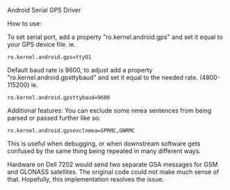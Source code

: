 Android Serial GPS Driver

How to use:

To set serial port, add a property "ro.kernel.android.gps" and set it equal to your GPS device file.
ie. 
```
ro.kernel.android.gps=ttyO1
```

Default baud rate is 9600, to adjust add a property "ro.kernel.android.gpsttybaud" and set it equal to the needed rate. (4800-115200) ie. 
```
ro.kernel.android.gpsttybaud=9600
```

Additional features:
You can exclude some nmea sentences from being parsed or passed further like so:
```
ro.kernel.android.gpsexclnmea=GPRMC,GNRMC
```
This is useful when debugging, or when downstream software gets confused by the same thing being repeated in many different ways.

Hardware on Dell 7202 would send two separate GSA messages for GSM and GLONASS satellites. The original code could not make much sense of that. Hopefully, this implementation resolves the issue.




